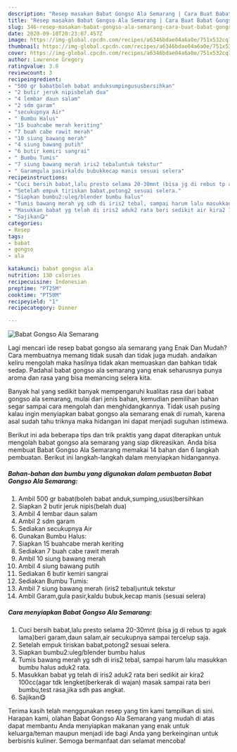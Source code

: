```yaml
---
description: "Resep masakan Babat Gongso Ala Semarang | Cara Buat Babat Gongso Ala Semarang Yang Enak Dan Mudah"
title: "Resep masakan Babat Gongso Ala Semarang | Cara Buat Babat Gongso Ala Semarang Yang Enak Dan Mudah"
slug: 346-resep-masakan-babat-gongso-ala-semarang-cara-buat-babat-gongso-ala-semarang-yang-enak-dan-mudah
date: 2020-09-10T20:23:07.457Z
image: https://img-global.cpcdn.com/recipes/a6346bdae04a6a0e/751x532cq70/babat-gongso-ala-semarang-foto-resep-utama.jpg
thumbnail: https://img-global.cpcdn.com/recipes/a6346bdae04a6a0e/751x532cq70/babat-gongso-ala-semarang-foto-resep-utama.jpg
cover: https://img-global.cpcdn.com/recipes/a6346bdae04a6a0e/751x532cq70/babat-gongso-ala-semarang-foto-resep-utama.jpg
author: Lawrence Gregory
ratingvalue: 3.8
reviewcount: 3
recipeingredient:
- "500 gr babatboleh babat anduksumpingususbersihkan"
- "2 butir jeruk nipisbelah dua"
- "4 lembar daun salam"
- "2 sdm garam"
- "secukupnya Air"
- " Bumbu Halus"
- "15 buahcabe merah keriting"
- "7 buah cabe rawit merah"
- "10 siung bawang merah"
- "4 siung bawang putih"
- "6 butir kemiri sangrai"
- " Bumbu Tumis"
- "7 siung bawang merah iris2 tebaluntuk tekstur"
- " Garamgula pasirkaldu bubukkecap manis sesuai selera"
recipeinstructions:
- "Cuci bersih babat,lalu presto selama 20-30mnt (bisa jg di rebus tp agak lama)beri garam,daun salam,air secukupnya sampai tercelup saja."
- "Setelah empuk tiriskan babat,potong2 sesuai selera."
- "Siapkan bumbu2:uleg/blender bumbu halus"
- "Tumis bawang merah yg sdh di iris2 tebal, sampai harum lalu masukkan bumbu halus aduk2 rata."
- "Masukkan babat yg telah di iris2 aduk2 rata beri sedikit air kira2 100cc(agar tdk lengket(berkerak di wajan) masak sampai rata beri bumbu,test rasa,jika sdh pas angkat."
- "Sajikan😋"
categories:
- Resep
tags:
- babat
- gongso
- ala

katakunci: babat gongso ala 
nutrition: 130 calories
recipecuisine: Indonesian
preptime: "PT25M"
cooktime: "PT50M"
recipeyield: "1"
recipecategory: Dinner

---
```



![Babat Gongso Ala Semarang](https://img-global.cpcdn.com/recipes/a6346bdae04a6a0e/751x532cq70/babat-gongso-ala-semarang-foto-resep-utama.jpg)

Lagi mencari ide resep babat gongso ala semarang yang Enak Dan Mudah? Cara membuatnya memang tidak susah dan tidak juga mudah. andaikan keliru mengolah maka hasilnya tidak akan memuaskan dan bahkan tidak sedap. Padahal babat gongso ala semarang yang enak seharusnya punya aroma dan rasa yang bisa memancing selera kita.



Banyak hal yang sedikit banyak mempengaruhi kualitas rasa dari babat gongso ala semarang, mulai dari jenis bahan, kemudian pemilihan bahan segar sampai cara mengolah dan menghidangkannya. Tidak usah pusing kalau ingin menyiapkan babat gongso ala semarang enak di rumah, karena asal sudah tahu triknya maka hidangan ini dapat menjadi suguhan istimewa.


Berikut ini ada beberapa tips dan trik praktis yang dapat diterapkan untuk mengolah babat gongso ala semarang yang siap dikreasikan. Anda bisa membuat Babat Gongso Ala Semarang memakai 14 bahan dan 6 langkah pembuatan. Berikut ini langkah-langkah dalam menyiapkan hidangannya.

<!--inarticleads1-->

##### Bahan-bahan dan bumbu yang digunakan dalam pembuatan Babat Gongso Ala Semarang:

1. Ambil 500 gr babat(boleh babat anduk,sumping,usus)bersihkan
1. Siapkan 2 butir jeruk nipis(belah dua)
1. Ambil 4 lembar daun salam
1. Ambil 2 sdm garam
1. Sediakan secukupnya Air
1. Gunakan  Bumbu Halus:
1. Siapkan 15 buahcabe merah keriting
1. Sediakan 7 buah cabe rawit merah
1. Ambil 10 siung bawang merah
1. Ambil 4 siung bawang putih
1. Sediakan 6 butir kemiri sangrai
1. Sediakan  Bumbu Tumis:
1. Ambil 7 siung bawang merah (iris2 tebal)untuk tekstur
1. Ambil  Garam,gula pasir,kaldu bubuk,kecap manis (sesuai selera)




<!--inarticleads2-->

##### Cara menyiapkan Babat Gongso Ala Semarang:

1. Cuci bersih babat,lalu presto selama 20-30mnt (bisa jg di rebus tp agak lama)beri garam,daun salam,air secukupnya sampai tercelup saja.
1. Setelah empuk tiriskan babat,potong2 sesuai selera.
1. Siapkan bumbu2:uleg/blender bumbu halus
1. Tumis bawang merah yg sdh di iris2 tebal, sampai harum lalu masukkan bumbu halus aduk2 rata.
1. Masukkan babat yg telah di iris2 aduk2 rata beri sedikit air kira2 100cc(agar tdk lengket(berkerak di wajan) masak sampai rata beri bumbu,test rasa,jika sdh pas angkat.
1. Sajikan😋




Terima kasih telah menggunakan resep yang tim kami tampilkan di sini. Harapan kami, olahan Babat Gongso Ala Semarang yang mudah di atas dapat membantu Anda menyiapkan makanan yang enak untuk keluarga/teman maupun menjadi ide bagi Anda yang berkeinginan untuk berbisnis kuliner. Semoga bermanfaat dan selamat mencoba!
